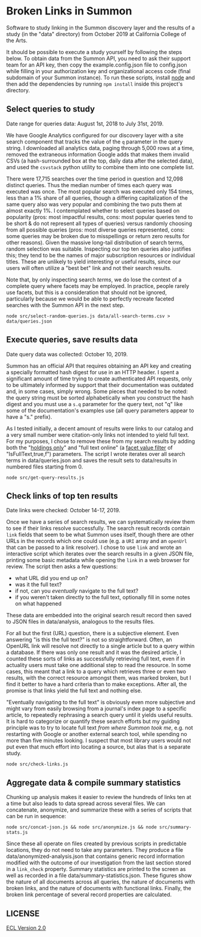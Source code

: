 # Broken Links in Summon

Software to study linking in the Summon discovery layer and the results of a study (in the "data" directory) from October 2019 at California College of the Arts.

It should be possible to execute a study yourself by following the steps below. To obtain data from the Summon API, you need to ask their support team for an API key, then copy the example.config.json file to config.json while filling in your authorization key and organizational access code (final subdomain of your Summon instance). To run these scripts, install [node](https://nodejs.org/en/) and then add the dependencies by running `npm install` inside this project's directory.

## Select queries to study

Date range for queries data: August 1st, 2018 to July 31st, 2019.

We have Google Analytics configured for our discovery layer with a site search component that tracks the value of the `q` parameter in the query string. I downloaded all analytics data, paging through 5,000 rows at a time, removed the extraneous information Google adds that makes them invalid CSVs (a hash-surrounded box at the top, daily data after the selected data), and used the `csvstack` python utility to combine them into one complete list.

There were 17,715 searches over the time period in question and 12,098 distinct queries. Thus the median number of times each query was executed was once. The most popular search was executed only 154 times, less than a 1% share of all queries, though a differing capitalization of the same query also was very popular and combining the two puts them at almost exactly 1%. I contemplated whether to select queries based on popularity (pros: most impactful results, cons: most popular queries tend to be short & do not represent all types of queries) versus randomly choosing from all possible queries (pros: most diverse queries represented, cons: some queries may be broken due to misspellings or return zero results for other reasons). Given the massive long-tail distribution of search terms, random selection was suitable. Inspecting our top ten queries also justifies this; they tend to be the names of major subscription resources or individual titles. These are unlikely to yield interesting or useful results, since our users will often utilize a "best bet" link and not their search results.

Note that, by only inspecting search _terms_, we do lose the context of a complete query where facets may be employed. In practice, people rarely use facets, but this is a consideration that should not be ignored, particularly because we would be able to perfectly recreate faceted searches with the Summon API in the next step.

`node src/select-random-queries.js data/all-search-terms.csv > data/queries.json`

## Execute queries, save results data

Date query data was collected: October 10, 2019.

Summon has an official API that requires obtaining an API key and creating a specially formatted hash digest for use in an HTTP header. I spent a significant amount of time trying to create authenticated API requests, only to be ultimately informed by support that their documentation was outdated and, in some cases, simply wrong. Some pieces that needed to be noted: the query string must be sorted alphabetically when you construct the hash digest and you must use a `s.q` parameter for the query text, not "q" like some of the documentation's examples use (all query parameters appear to have a "s." prefix).

As I tested initially, a decent amount of results were links to our catalog and a very small number were citation-only links not intended to yield full text. For my purposes, I chose to remove these from my search results by adding both the "[holdings only](https://developers.exlibrisgroup.com/summon/apis/SearchAPI/Query/Parameters/HoldingsOnly/)" and "full text online" (a [facet value filter](https://developers.exlibrisgroup.com/summon/apis/SearchAPI/Query/Parameters/FacetValueFilter/) of "IsFullText,true,f") parameters. The script I wrote iterates over all search terms in data/queries.json and saves the result sets to data/results in numbered files starting from 0.

`node src/get-query-results.js`

## Check links of top ten results

Date links were checked: October 14-17, 2019.

Once we have a series of search results, we can systematically review them to see if their links resolve successfully. The search result records contain `link` fields that seem to be what Summon uses itself, though there are other URLs in the records which one could use (e.g. a `URI` array and an `openUrl` that can be passed to a link resolver). I chose to use `link` and wrote an interactive script which iterates over the search results in a given JSON file, printing some basic metadata while opening the `link` in a web browser for review. The script then asks a few questions:

- what URL did you end up on?
- was it the full text?
- if not, can you _eventually_ navigate to the full text?
- if you weren't taken directly to the full text, optionally fill in some notes on what happened

These data are embedded into the original search result record then saved to JSON files in data/analysis, analogous to the results files.

For all but the first (URL) question, there is a subjective element. Even answering "is this the full text?" is not so straightforward. Often, an OpenURL link will resolve not directly to a single article but to a query within a database. If there was only one result and it was the desired article, I counted these sorts of links as successfully retrieving full text, even if in actuality users must take one additional step to read the resource. In some cases, this meant that a link to a query which retrieves three or even two results, with the correct resource amongst them, was marked broken, but I find it better to have a hard criteria than to make exceptions. After all, the promise is that links yield the full text and nothing else.

"Eventually navigating to the full text" is obviously even more subjective and might vary from easily browsing from a journal's index page to a specific article, to repeatedly rephrasing a search query until it yields useful results. It is hard to categorize or quantify these search efforts but my guiding principle was to try to locate full text _from where Summon took me_, e.g. not restarting with Google or another external search tool, while spending no more than five minutes looking. I suspect that most library users would not put even that much effort into locating a source, but alas that is a separate study.

`node src/check-links.js`

## Aggregate data & compile summary statistics

Chunking up analysis makes it easier to review the hundreds of links ten at a time but also leads to data spread across several files. We can concatenate, anonymize, and summarize these with a series of scripts that can be run in sequence:

`node src/concat-json.js && node src/anonymize.js && node src/summary-stats.js`

Since these all operate on files created by previous scripts in predictable locations, they do not need to take any parameters. They produce a file data/anonymized-analysis.json that contains generic record information modified with the outcome of our investigation from the last section stored in a `link_check` property. Summary statistics are printed to the screen as well as recorded in a file data/summary-statistics.json. These figures show the nature of all documents across all queries, the nature of documents with broken links, and the nature of documents with functional links. Finally, the broken link percentage of several record properties are calculated.

## LICENSE

[ECL Version 2.0](https://opensource.org/licenses/ECL-2.0)
